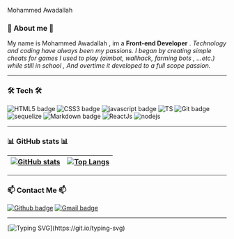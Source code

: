 Mohammed Awadallah


### 🌹 About me 🌹

My name is Mohammed Awadallah , im a **Front-end Developer** .
_Technology and coding have always been my passions. I began by creating simple cheats for games I used to play (aimbot, wallhack, farming bots , ...etc.) while still in school , And overtime it developed to a full scope passion._



	 

---

### 🛠 Tech 🛠

![HTML5 badge](https://img.shields.io/badge/HTML5-E34F26?style=for-the-badge&logo=html5&logoColor=white) ![CSS3 badge](https://img.shields.io/badge/CSS3-1572B6?style=for-the-badge&logo=css3&logoColor=white)
![javascript badge](https://img.shields.io/badge/javascript-E34F26?style=for-the-badge&logo=Javascript&logoColor=white) ![TS](https://img.shields.io/badge/typescript-0078D4?style=for-the-badge&logo=typescript&logoColor=white) ![Git badge](https://img.shields.io/badge/GIT-F05032?style=for-the-badge&logo=git&logoColor=white) ![ sequelize](https://img.shields.io/badge/sequlize-100000?style=for-the-badge&logo=&logoColor=white)  ![Markdown badge](https://img.shields.io/badge/Markdown-000000?style=for-the-badge&logo=markdown&logoColor=white) ![ReactJs](https://img.shields.io/badge/ReactJs-blue?style=for-the-badge&logo=React&logoColor=black)
![nodejs](https://img.shields.io/badge/NodeJs-blue?style=for-the-badge&logo=NodeJs&logoColor=black)   



---

### 📊 GitHub stats 📊


[![GitHub stats](https://github-readme-stats.vercel.app/api?username=Moh-Awadallah&show_icons=true&theme=dark&text_color=fff&border_color=79ff97&hide_title=true)](https://github.com/Moh-Awadallah) | [![Top Langs](https://github-readme-stats.vercel.app/api/top-langs/?username=Moh-Awadallah&theme=dark&text_color=fff&border_color=79ff97&layout=compact)](https://github.com/Moh-Awadallah) 
| ----------- | ------------ |

---

### 📫 Contact Me 📫

[![Github badge](https://img.shields.io/badge/Moh%20Awadallah-100000?style=for-the-badge&logo=github&logoColor=white)](https://github.com/Moh-Awadallah) [![Gmail badge](https://img.shields.io/badge/dr.mohammed.j.awadallah@gmail.com-c5221f?style=for-the-badge&logo=gmail&logoColor=white)](mailto:dr.mohammed.j.awadallah@gmail.com)

---

[![Typing SVG](https://readme-typing-svg.herokuapp.com?font=Ubuntu&color=%230EAA20&vCenter=true&lines=Thank%20You%20For%20Stopping%20by!)](https://git.io/typing-svg)

